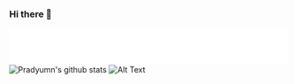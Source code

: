 ### Hi there 👋
![Welcome](./intro.gif)
![Pradyumn's github stats](https://github-readme-stats.vercel.app/api?username=pradyumnjain&count_private=true)
![Alt Text](https://media.giphy.com/media/ZVik7pBtu9dNS/giphy.gif)


<!--
**pradyumnjain/pradyumnjain** is a ✨ _special_ ✨ repository because its `README.md` (this file) appears on your GitHub profile.

Here are some ideas to get you started:

- 🔭 I’m currently working on ...
- 🌱 I’m currently learning ...
- 👯 I’m looking to collaborate on ...
- 🤔 I’m looking for help with ...
- 💬 Ask me about ...
- 📫 How to reach me: ...
- 😄 Pronouns: ...
- ⚡ Fun fact: ...
-->
